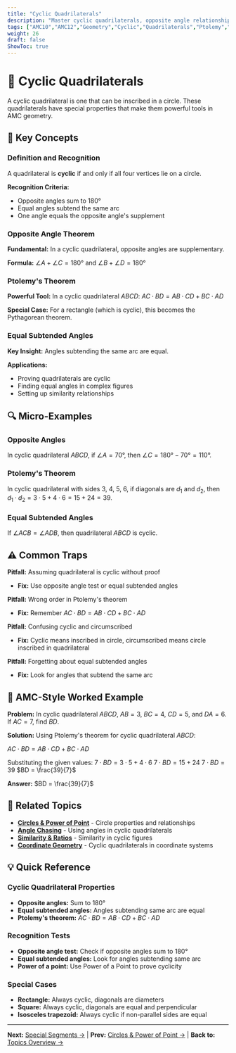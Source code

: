 ```yaml
---
title: "Cyclic Quadrilaterals"
description: "Master cyclic quadrilaterals, opposite angle relationships, and Ptolemy's theorem for AMC problems."
tags: ["AMC10","AMC12","Geometry","Cyclic","Quadrilaterals","Ptolemy","Study Guide"]
weight: 26
draft: false
ShowToc: true
---
```


# 🔄 Cyclic Quadrilaterals

A cyclic quadrilateral is one that can be inscribed in a circle. These quadrilaterals have special properties that make them powerful tools in AMC geometry.

## 🎯 Key Concepts

### Definition and Recognition
A quadrilateral is **cyclic** if and only if all four vertices lie on a circle.

**Recognition Criteria:**
- Opposite angles sum to $180°$
- Equal angles subtend the same arc
- One angle equals the opposite angle's supplement

### Opposite Angle Theorem
**Fundamental:** In a cyclic quadrilateral, opposite angles are supplementary.

**Formula:** $\angle A + \angle C = 180°$ and $\angle B + \angle D = 180°$

### Ptolemy's Theorem
**Powerful Tool:** In a cyclic quadrilateral $ABCD$:
$AC \cdot BD = AB \cdot CD + BC \cdot AD$

**Special Case:** For a rectangle (which is cyclic), this becomes the Pythagorean theorem.

### Equal Subtended Angles
**Key Insight:** Angles subtending the same arc are equal.

**Applications:**
- Proving quadrilaterals are cyclic
- Finding equal angles in complex figures
- Setting up similarity relationships

## 🔍 Micro-Examples

### Opposite Angles
In cyclic quadrilateral $ABCD$, if $\angle A = 70°$, then $\angle C = 180° - 70° = 110°$.

### Ptolemy's Theorem
In cyclic quadrilateral with sides 3, 4, 5, 6, if diagonals are $d_1$ and $d_2$, then $d_1 \cdot d_2 = 3 \cdot 5 + 4 \cdot 6 = 15 + 24 = 39$.

### Equal Subtended Angles
If $\angle ACB = \angle ADB$, then quadrilateral $ABCD$ is cyclic.

## ⚠️ Common Traps

**Pitfall:** Assuming quadrilateral is cyclic without proof
- **Fix:** Use opposite angle test or equal subtended angles

**Pitfall:** Wrong order in Ptolemy's theorem
- **Fix:** Remember $AC \cdot BD = AB \cdot CD + BC \cdot AD$

**Pitfall:** Confusing cyclic and circumscribed
- **Fix:** Cyclic means inscribed in circle, circumscribed means circle inscribed in quadrilateral

**Pitfall:** Forgetting about equal subtended angles
- **Fix:** Look for angles that subtend the same arc

## 🎯 AMC-Style Worked Example

**Problem:** In cyclic quadrilateral $ABCD$, $AB = 3$, $BC = 4$, $CD = 5$, and $DA = 6$. If $AC = 7$, find $BD$.

**Solution:**
Using Ptolemy's theorem for cyclic quadrilateral $ABCD$:

$AC \cdot BD = AB \cdot CD + BC \cdot AD$

Substituting the given values:
$7 \cdot BD = 3 \cdot 5 + 4 \cdot 6$
$7 \cdot BD = 15 + 24$
$7 \cdot BD = 39$
$BD = \frac{39}{7}$

**Answer:** $BD = \frac{39}{7}$

## 🔗 Related Topics

- [**Circles & Power of Point**](circles-and-power-of-a-point) - Circle properties and relationships
- [**Angle Chasing**](angle-chasing) - Using angles in cyclic quadrilaterals
- [**Similarity & Ratios**](similarity-and-ratios) - Similarity in cyclic figures
- [**Coordinate Geometry**](coordinate-geometry) - Cyclic quadrilaterals in coordinate systems

## 💡 Quick Reference

### Cyclic Quadrilateral Properties
- **Opposite angles:** Sum to $180°$
- **Equal subtended angles:** Angles subtending same arc are equal
- **Ptolemy's theorem:** $AC \cdot BD = AB \cdot CD + BC \cdot AD$

### Recognition Tests
- **Opposite angle test:** Check if opposite angles sum to $180°$
- **Equal subtended angles:** Look for angles subtending same arc
- **Power of a point:** Use Power of a Point to prove cyclicity

### Special Cases
- **Rectangle:** Always cyclic, diagonals are diameters
- **Square:** Always cyclic, diagonals are equal and perpendicular
- **Isosceles trapezoid:** Always cyclic if non-parallel sides are equal

---

**Next:** [Special Segments →](special-segments-in-triangles) | **Prev:** [Circles & Power of Point →](circles-and-power-of-a-point) | **Back to:** [Topics Overview →](../)
